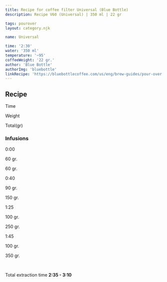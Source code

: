 ```yaml
---
title: Recipe for coffee filter Universal (Blue Bottle)
description: Recipe V60 (Universal) | 350 ml | 22 gr

tags: pourover
layout: category.njk

name: Universal

time: '2:30'
water: '350 ml'
temperature: '~95'
coffeeWeight: '22 gr.'
author: 'Blue Bottle'
authorImg: 'bluebottle'
linkRecipe: 'https://bluebottlecoffee.com/us/eng/brew-guides/pour-over'
---
```


## Recipe


<div class="time-line">

Time

Weight

Total(gr)

</div>

### Infusions

<div class="time-line">

0:00

60 gr.

60 gr.

</div>

<div class="time-line">

0:40

90 gr.

150 gr.

</div>

<div class="time-line">

1:25

100 gr.

250 gr.

</div>
<div class="time-line">

1:45

100 gr.

350 gr.

</div>
<br>

Total extraction time __2:35 - 3:10__

<br>


